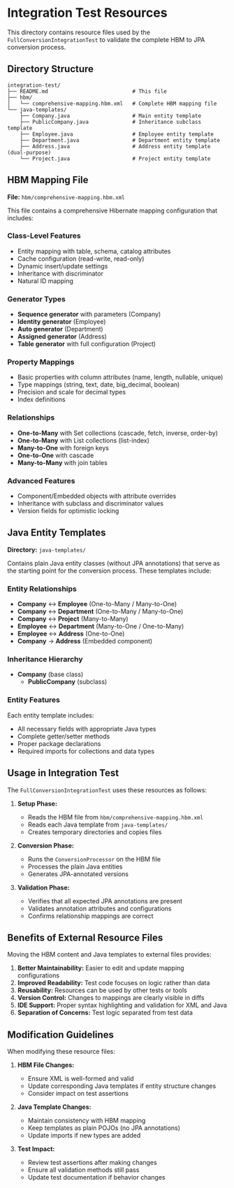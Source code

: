 # Integration Test Resources

This directory contains resource files used by the `FullConversionIntegrationTest` to validate the complete HBM to JPA conversion process.

## Directory Structure

```
integration-test/
├── README.md                           # This file
├── hbm/
│   └── comprehensive-mapping.hbm.xml   # Complete HBM mapping file
└── java-templates/
    ├── Company.java                    # Main entity template
    ├── PublicCompany.java              # Inheritance subclass template
    ├── Employee.java                   # Employee entity template
    ├── Department.java                 # Department entity template
    ├── Address.java                    # Address entity template (dual-purpose)
    └── Project.java                    # Project entity template
```

## HBM Mapping File

**File:** `hbm/comprehensive-mapping.hbm.xml`

This file contains a comprehensive Hibernate mapping configuration that includes:

### Class-Level Features
- Entity mapping with table, schema, catalog attributes
- Cache configuration (read-write, read-only)
- Dynamic insert/update settings
- Inheritance with discriminator
- Natural ID mapping

### Generator Types
- **Sequence generator** with parameters (Company)
- **Identity generator** (Employee)
- **Auto generator** (Department)
- **Assigned generator** (Address)
- **Table generator** with full configuration (Project)

### Property Mappings
- Basic properties with column attributes (name, length, nullable, unique)
- Type mappings (string, text, date, big_decimal, boolean)
- Precision and scale for decimal types
- Index definitions

### Relationships
- **One-to-Many** with Set collections (cascade, fetch, inverse, order-by)
- **One-to-Many** with List collections (list-index)
- **Many-to-One** with foreign keys
- **One-to-One** with cascade
- **Many-to-Many** with join tables

### Advanced Features
- Component/Embedded objects with attribute overrides
- Inheritance with subclass and discriminator values
- Version fields for optimistic locking

## Java Entity Templates

**Directory:** `java-templates/`

Contains plain Java entity classes (without JPA annotations) that serve as the starting point for the conversion process. These templates include:

### Entity Relationships
- **Company** ↔ **Employee** (One-to-Many / Many-to-One)
- **Company** ↔ **Department** (One-to-Many / Many-to-One)
- **Company** ↔ **Project** (Many-to-Many)
- **Employee** ↔ **Department** (Many-to-One / One-to-Many)
- **Employee** ↔ **Address** (One-to-One)
- **Company** → **Address** (Embedded component)

### Inheritance Hierarchy
- **Company** (base class)
  - **PublicCompany** (subclass)

### Entity Features
Each entity template includes:
- All necessary fields with appropriate Java types
- Complete getter/setter methods
- Proper package declarations
- Required imports for collections and data types

## Usage in Integration Test

The `FullConversionIntegrationTest` uses these resources as follows:

1. **Setup Phase:**
   - Reads the HBM file from `hbm/comprehensive-mapping.hbm.xml`
   - Reads each Java template from `java-templates/`
   - Creates temporary directories and copies files

2. **Conversion Phase:**
   - Runs the `ConversionProcessor` on the HBM file
   - Processes the plain Java entities
   - Generates JPA-annotated versions

3. **Validation Phase:**
   - Verifies that all expected JPA annotations are present
   - Validates annotation attributes and configurations
   - Confirms relationship mappings are correct

## Benefits of External Resource Files

Moving the HBM content and Java templates to external files provides:

1. **Better Maintainability:** Easier to edit and update mapping configurations
2. **Improved Readability:** Test code focuses on logic rather than data
3. **Reusability:** Resources can be used by other tests or tools
4. **Version Control:** Changes to mappings are clearly visible in diffs
5. **IDE Support:** Proper syntax highlighting and validation for XML and Java
6. **Separation of Concerns:** Test logic separated from test data

## Modification Guidelines

When modifying these resource files:

1. **HBM File Changes:**
   - Ensure XML is well-formed and valid
   - Update corresponding Java templates if entity structure changes
   - Consider impact on test assertions

2. **Java Template Changes:**
   - Maintain consistency with HBM mapping
   - Keep templates as plain POJOs (no JPA annotations)
   - Update imports if new types are added

3. **Test Impact:**
   - Review test assertions after making changes
   - Ensure all validation methods still pass
   - Update test documentation if behavior changes